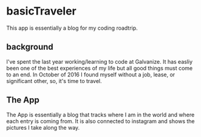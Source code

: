 # basicTraveler

This app is essentially a blog for my coding roadtrip.

## background

I've spent the last year working/learning to code at Galvanize. It has easliy been one of the best experiences of my life but all good things must come to an end. In October of 2016 I found myself without a job, lease, or significant other,
so,
it's time to travel.

## The App

The App is essentially a blog that tracks where I am in the world and where each entry is coming from. It is also connected to instagram and shows the pictures I take along the way.
